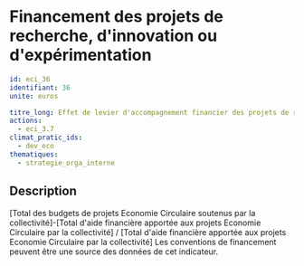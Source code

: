 # Financement des projets de recherche, d'innovation ou d'expérimentation
```yaml
id: eci_36
identifiant: 36
unite: euros

titre_long: Effet de levier d'accompagnement financier des projets de recherche, d'innovation et d'expérimentation en matière d'Economie Circulaire (1€ public pour X€ privé)
actions:
  - eci_3.7
climat_pratic_ids:
  - dev_eco
thematiques:
  - strategie_orga_interne
```
## Description
[Total des budgets de projets Economie Circulaire soutenus par la collectivité]-[Total d'aide financière apportée aux projets Economie Circulaire par la collectivité] / [Total d'aide financière apportée aux projets Economie Circulaire par la collectivité]
Les conventions de financement peuvent être une source des données de cet indicateur.
